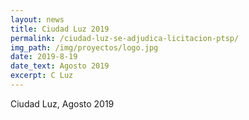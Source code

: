 ```yaml
---
layout: news
title: Ciudad Luz 2019
permalink: /ciudad-luz-se-adjudica-licitacion-ptsp/
img_path: /img/proyectos/logo.jpg
date: 2019-8-19
date_text: Agosto 2019
excerpt: C Luz
---
```


Ciudad Luz, Agosto 2019
